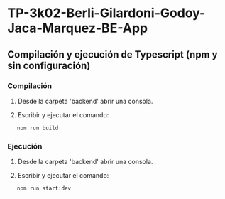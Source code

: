# TP-3k02-Berli-Gilardoni-Godoy-Jaca-Marquez-BE-App

## Compilación y ejecución de Typescript (npm y sin configuración)
### Compilación
1. Desde la carpeta 'backend' abrir una consola.

2. Escribir y ejecutar el comando: 

```bash
   npm run build
```
### Ejecución
1. Desde la carpeta 'backend' abrir una consola.

2. Escribir y ejecutar el comando: 

```bash
   npm run start:dev
```
